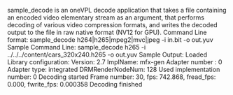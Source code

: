 sample_decode is an oneVPL decode application that takes a file containing an encoded video elementary stream as an argument, that performs decoding of various video compression formats, and writes the decoded output to the file in raw native format (NV12 for GPU).
Command Line format:
sample_decode h264|h265|mpeg2|mvc|jpeg -i in.bit -o out.yuv
Sample Command Line:
sample_decode h265 -i ../../../content/cars_320x240.h265 -o out.yuv
Sample Output:
Loaded Library configuration:
    Version: 2.7
    ImplName: mfx-gen
    Adapter number : 0
    Adapter type: integrated
    DRMRenderNodeNum: 128
Used implementation number: 0
Decoding started
Frame number:   30, fps: 742.868, fread_fps: 0.000, fwrite_fps: 0.000358
Decoding finished
